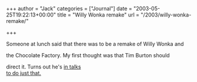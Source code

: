 +++
author = "Jack"
categories = ["Journal"]
date = "2003-05-25T19:22:13+00:00"
title = "Willy Wonka remake"
url = "/2003/willy-wonka-remake/"

+++

Someone at lunch said that there was to be a remake of Willy Wonka and
  

  
the Chocolate Factory. My first thought was that Tim Burton should
  

  
direct it. Turns out he's [in talks  
to do just that.][1]

 [1]: http://www.stuff.co.nz/stuff/0,2106,2497274a1860,00.html